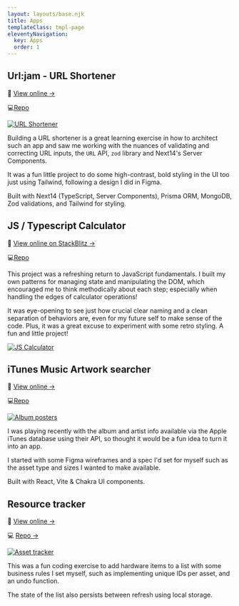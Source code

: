 ```yaml
---
layout: layouts/base.njk
title: Apps
templateClass: tmpl-page
eleventyNavigation:
  key: Apps
  order: 1
---
```


## Url:jam - URL Shortener

🚀 [View online →](https://url-jam.vercel.app)

💻[Repo](https://github.com/MartinDM/url-jam)

[![URL Shortener](/img/url-jam-app.png)](https://url-jam.vercel.app)

Building a URL shortener is a great learning exercise in how to architect such an app and saw me working with the nuances of validating and correcting URL inputs, the `URL` API, `zod` library and Next14's Server Components.

It was a fun little project to do some high-contrast, bold styling in the UI too just using Tailwind, following a design I did in Figma.

Built with Next14 (TypeScript, Server Components), Prisma ORM, MongoDB, Zod validations, and Tailwind for styling.

## JS / Typescript Calculator

🚀 [View online on StackBlitz →](https://stackblitz.com/edit/martin-js-calculator?file=src%2Fmain.ts)

💻[Repo](https://github.com/MartinDM/Vanilla-JS-Calculator)

This project was a refreshing return to JavaScript fundamentals. I built my own patterns for managing state and manipulating the DOM, which encouraged me to think methodically about each step; especially when handling the edges of calculator operations!

It was eye-opening to see just how crucial clear naming and a clean separation of behaviors are, even for my future self to make sense of the code. Plus, it was a great excuse to experiment with some retro styling. A fun and little project!

[![JS Calculator](/img/js-calculator-app.jpeg)](https://stackblitz.com/edit/martin-js-calculator?file=src%2Fmain.ts)

## iTunes Music Artwork searcher

🚀 [View online →](https://mdm-itunes-search.surge.sh/)

💻[Repo](https://github.com/MartinDM/iTunes-Artwork-Searcher)

[![Album posters](/img/album-artwork-search.png)](https://mdm-itunes-search.surge.sh/)

I was playing recently with the album and artist info available via the Apple iTunes database using their API, so thought it would be a fun idea to turn it into an app.

I started with some Figma wireframes and a spec I'd set for myself such as the asset type and sizes I wanted to make available.

Built with React, Vite & Chakra UI components.

## Resource tracker

🚀 [View online →](https://martin-asset-list.surge.sh/)

💻 [Repo →](https://github.com/MartinDM/asset-list)

[![Asset tracker](/img/asset-tracker.png)](https://martin-asset-list.surge.sh/)

This was a fun coding exercise to add hardware items to a list with some business rules I set myself, such as implementing unique IDs per asset, and an undo function.

The state of the list also persists between refresh using local storage.
